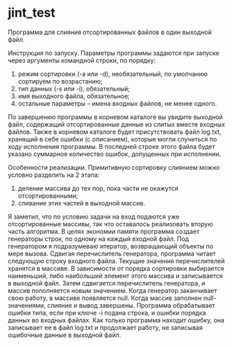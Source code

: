 # jint_test
Программа для слияния отсортированных файлов в один выходной файл.

Инструкция по запуску.
Параметры программы задаются при запуске через аргументы командной строки, по порядку:
1. режим сортировки (-a или -d), необязательный, по умолчанию сортируем по возрастанию;
2. тип данных (-s или -i), обязательный;
3. имя выходного файла, обязательное;
4. остальные параметры – имена входных файлов, не менее одного.

По завершению программы в корневом каталоге вы увидите выходной файл, содержащий отсортированные данные из слитых вместе входных файлов.
Также в корневом каталоге будет присутствовать файл log.txt, хранящий в себе ошибки (с описанием), которые могли случиться по ходу исполнения программы. В последней строке этого файла будет указано суммарное количество ошибок, допущенных при исполнении.


Особенности реализации.
Примитивную сортировку слиянием можно условно разделить на 2 этапа:
1. деление массива до тех пор, пока части не окажутся отсортированными;
2. сливание этих частей в выходной массив.

Я заметил, что по условию задачи на вход подаются уже отсортированные массивы, так что оставалось реализовать вторую часть алгоритма. В целях экономии памяти программа создает генераторы строк, по одному на каждый входной файл. Под генератором я подразумеваю итератор, возвращающий объекты по мере вызова. Сдвигая перечислитель генератора, программа читает следующую строку входного файла. Текущие значения перечислителей хранятся в массиве. В зависимости от порядка сортировки выбирается наименьший, либо наибольший элемент этого массива и записывается в выходной файл. Затем сдвигается перечислитель генератора, и массив пополняется новым значением. Когда генератор заканчивает свою работу, в массиве появляется null. Когда массив заполнен null-значениями, слияние и вывод завершены.
Программа обрабатывает ошибки типа, если при ключе -i подана строка, и ошибки порядка данных во входных файлах. Как только программа находит ошибку, она записывает ее в файл log.txt и продолжает работу, не записывая ошибочные данные в выходной файл.
